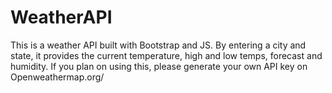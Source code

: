 # WeatherAPI
This is a weather API built with Bootstrap and JS. 
By entering a city and state, it provides the current temperature, high and low temps, forecast and humidity. 
If you plan on using this, please generate your own API key on Openweathermap.org/
